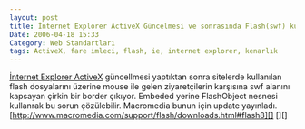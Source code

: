 ```yaml
---
layout: post
title: İnternet Explorer ActiveX Güncelmesi ve sonrasında Flash(swf) kullanılan sayfalardaki sorunlar
Date: 2006-04-18 15:33
Category: Web Standartları
tags: ActiveX, fare imleci, flash, ie, internet explorer, kenarlık
---
```


[İnternet Explorer ActiveX][] güncellmesi yaptıktan sonra sitelerde
kullanılan flash dosyalarını üzerine mouse ile gelen ziyaretçilerin
karşısına swf alanını kapsayan çirkin bir border çıkıyor. Embeded yerine
FlashObject nesnesi kullanrak bu sorun çözülebilir. Macromedia bunun
için update yayınladı.
[http://www.macromedia.com/support/flash/downloads.html#flash8][] [][]

  [İnternet Explorer ActiveX]: http://support.microsoft.com/kb/912945
  [http://www.macromedia.com/support/flash/downloads.html#flash8]: http://www.macromedia.com/support/flash/downloads.html#flash8
  [100]: http://www.kirupa.com/developer/flash8/flash_fix.htm
